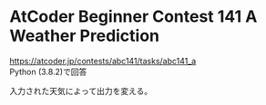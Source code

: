 # AtCoder Beginner Contest 141 A Weather Prediction  
https://atcoder.jp/contests/abc141/tasks/abc141_a  
Python (3.8.2)で回答  

入力された天気によって出力を変える。
